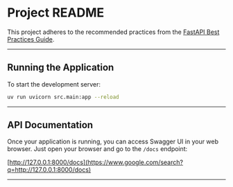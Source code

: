 # Project README

This project adheres to the recommended practices from the [FastAPI Best Practices Guide](https://github.com/zhanymkanov/fastapi-best-practices).

-----

## Running the Application

To start the development server:

```bash
uv run uvicorn src.main:app --reload
```
-----

## API Documentation

Once your application is running, you can access Swagger UI in your web browser. Just open your browser and go to the `/docs` endpoint:

[http://127.0.0.1:8000/docs](https://www.google.com/search?q=http://127.0.0.1:8000/docs)

-----